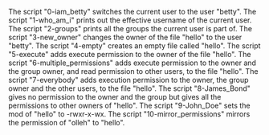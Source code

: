 The script "0-iam_betty" switches the current user to the user "betty".
The script "1-who_am_i" prints out the effective username of the current user.
The script "2-groups" prints all the groups the current user is part of.
The script "3-new_owner" changes the owner of the file "hello" to the user "betty".
The script "4-empty" creates an empty file called "hello".
The script "5-execute" adds execute permission to the owner of the file "hello".
The script "6-multiple_permissions" adds execute permission to the owner and the group owner, and read permission to other users, to the file "hello".
The script "7-everybody" adds execution permission to the owner, the group owner and the other users, to the file "hello".
The script "8-James_Bond" gives no permission to the owner and the group but gives all the permissions to other owners of "hello".
The script "9-John_Doe" sets the mod of "hello" to -rwxr-x-wx.
The script "10-mirror_permissions" mirrors the permission of "olleh" to "hello".
